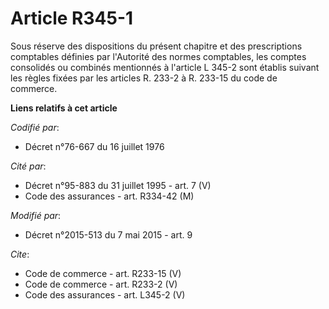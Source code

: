 # Article R345-1

Sous réserve des dispositions du présent chapitre et des prescriptions comptables définies par l'Autorité des normes
comptables, les comptes consolidés ou combinés mentionnés à l'article L 345-2 sont établis suivant les règles fixées par les
articles R. 233-2 à R. 233-15 du code de commerce.

**Liens relatifs à cet article**

_Codifié par_:

  - Décret n°76-667 du 16 juillet 1976

_Cité par_:

  - Décret n°95-883 du 31 juillet 1995 - art. 7 (V)
  - Code des assurances - art. R334-42 (M)

_Modifié par_:

  - Décret n°2015-513 du 7 mai 2015 - art. 9

_Cite_:

  - Code de commerce - art. R233-15 (V)
  - Code de commerce - art. R233-2 (V)
  - Code des assurances - art. L345-2 (V)
